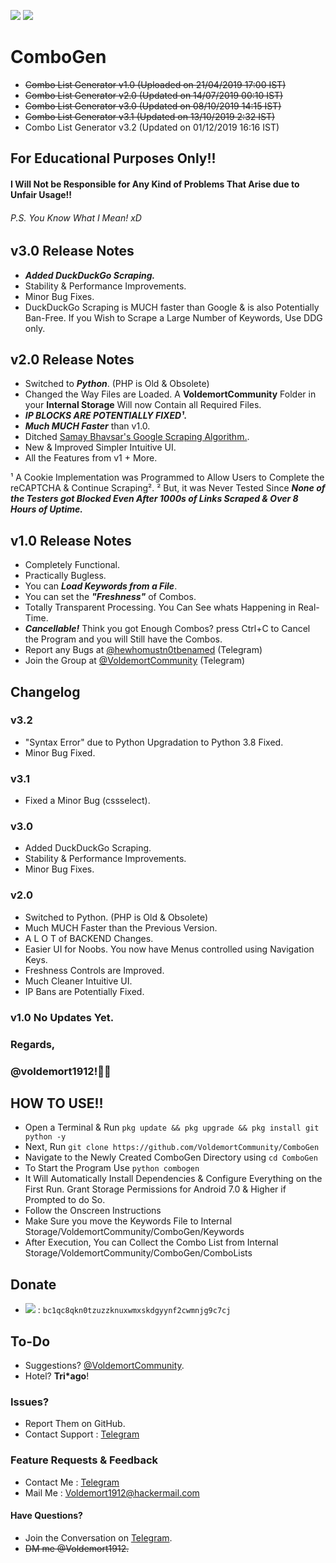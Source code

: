 <a href="https://www.python.org/download/releases/3.0/"><IMG src="https://img.shields.io/pypi/pyversions/3.svg?label=Python&logo=python"></a>
<a href="https://t.me/VoldemortCommunity"><img src="https://img.shields.io/badge/Telegram-Group-blue.svg?logo=Telegram"></a>

# ComboGen
- ~~Combo List Generator v1.0 (Uploaded on 21/04/2019 17:00 IST)~~
- ~~Combo List Generator v2.0 (Updated on 14/07/2019 00:10 IST)~~
- ~~Combo List Generator v3.0 (Updated on 08/10/2019 14:15 IST)~~
- ~~Combo List Generator v3.1 (Updated on 13/10/2019 2:32 IST)~~
- Combo List Generator v3.2 (Updated on 01/12/2019 16:16 IST)

## For Educational Purposes Only!!
#### I Will Not be Responsible for Any Kind of Problems That Arise due to Unfair Usage!!
###### P.S. You Know What I Mean! xD

## v3.0 Release Notes
* ***Added DuckDuckGo Scraping.***
* Stability & Performance Improvements.
* Minor Bug Fixes.
* DuckDuckGo Scraping is MUCH faster than Google & is also Potentially Ban-Free. If you Wish to Scrape a Large Number of Keywords, Use DDG only.

## v2.0 Release Notes
* Switched to ***Python***. (PHP is Old & Obsolete)
* Changed the Way Files are Loaded. A **VoldemortCommunity** Folder in your **Internal Storage** Will now Contain all Required Files.
* ***IP BLOCKS ARE POTENTIALLY FIXED¹.***
* ***Much MUCH Faster*** than v1.0.
* Ditched [Samay Bhavsar's Google Scraping Algorithm.](https://github.com/samaybhavsar/google-scraper).
* New & Improved Simpler Intuitive UI.
* All the Features from v1 + More.

¹ A Cookie Implementation was Programmed to Allow Users to Complete the reCAPTCHA & Continue Scraping².
² But, it was Never Tested Since ***None of the Testers got Blocked Even After 1000s of Links Scraped & Over 8 Hours of Uptime.***

## v1.0 Release Notes
* Completely Functional.
* Practically Bugless.
* You can ***Load Keywords from a File***.
* You can set the ***"Freshness"*** of Combos.
* Totally Transparent Processing. You Can See whats Happening in Real-Time.
* ***Cancellable!*** Think you got Enough Combos? press Ctrl+C to Cancel the Program and you will Still have the Combos.
* Report any Bugs at [@hewhomustn0tbenamed](https://t.me/hewhomustn0tbenamed) (Telegram)
* Join the Group at [@VoldemortCommunity](https://t.me/VoldemortCommunity) (Telegram)

## Changelog

### v3.2

- "Syntax Error" due to Python Upgradation to Python 3.8 Fixed.
- Minor Bug Fixed.

### v3.1

- Fixed a Minor Bug (cssselect).

### v3.0

- Added DuckDuckGo Scraping.
- Stability & Performance Improvements.
- Minor Bug Fixes.

### v2.0

- Switched to Python. (PHP is Old & Obsolete)
- Much MUCH Faster than the Previous Version.
- A L O T of BACKEND Changes.
- Easier UI for Noobs. You now have Menus controlled using Navigation Keys.
- Freshness Controls are Improved.
- Much Cleaner Intuitive UI.
- IP Bans are Potentially Fixed.

### v1.0 No Updates Yet.

### Regards,
### @voldemort1912!🖖🏻

## HOW TO USE!!
* Open a Terminal & Run `pkg update && pkg upgrade && pkg install git python -y`
* Next, Run `git clone https://github.com/VoldemortCommunity/ComboGen`
* Navigate to the Newly Created ComboGen Directory using `cd ComboGen`
* To Start the Program Use `python combogen`
* It Will Automatically Install Dependencies & Configure Everything on the First Run. Grant Storage Permissions for Android 7.0 & Higher if Prompted to do So.
* Follow the Onscreen Instructions
* Make Sure you move the Keywords File to Internal Storage/VoldemortCommunity/ComboGen/Keywords
* After Execution, You can Collect the Combo List from Internal Storage/VoldemortCommunity/ComboGen/ComboLists

## Donate

- <img src="https://img.shields.io/badge/Donate-BTC-brightgreen.svg?logo=Bitcoin"> : `bc1qc8qkn0tzuzzknuxwmxskdgyynf2cwmnjg9c7cj`

## To-Do

* Suggestions? [@VoldemortCommunity](https://t.me/VoldemortCommunity).
* Hotel? __Tri*ago__!

### Issues?

* Report Them on GitHub.
* Contact Support : [Telegram](https://t.me/VoldemortCommunity)

### Feature Requests & Feedback

* Contact Me : [Telegram](https://t.me/hewhomustn0tbenamed)
* Mail Me : [Voldemort1912@hackermail.com](mailto:voldemort1912@hackermail.com)

#### Have Questions?
* Join the Conversation on [Telegram](https://t.me/VoldemortCommunity).
* ~~DM me @Voldemort1912.~~
